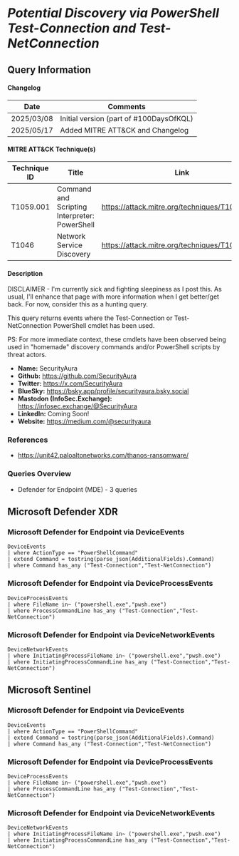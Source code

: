 # *Potential Discovery via PowerShell Test-Connection and Test-NetConnection*

## Query Information

#### Changelog

| Date | Comments |
|---|---|
| 2025/03/08 | Initial version (part of #100DaysOfKQL) |
| 2025/05/17 | Added MITRE ATT&CK and Changelog |

#### MITRE ATT&CK Technique(s)

| Technique ID | Title    | Link    |
| ---  | --- | --- |
| T1059.001 | Command and Scripting Interpreter: PowerShell | https://attack.mitre.org/techniques/T1059/001/ |
| T1046 | Network Service Discovery | https://attack.mitre.org/techniques/T1046/ |

#### Description

DISCLAIMER - I'm currently sick and fighting sleepiness as I post this. As usual, I'll enhance that page with more information when I get better/get back. For now, consider this as a hunting query.

This query returns events where the Test-Connection or Test-NetConnection PowerShell cmdlet has been used.

PS: For more immediate context, these cmdlets have been observed being used in "homemade" discovery commands and/or PowerShell scripts by threat actors.
- **Name:** SecurityAura
- **Github:** https://github.com/SecurityAura
- **Twitter:** https://x.com/SecurityAura
- **BlueSky:** https://bsky.app/profile/securityaura.bsky.social
- **Mastodon (InfoSec.Exchange):** https://infosec.exchange/@SecurityAura
- **LinkedIn:** Coming Soon!
- **Website:** https://medium.com/@securityaura

### References ###

- https://unit42.paloaltonetworks.com/thanos-ransomware/

### Queries Overview ###

- Defender for Endpoint (MDE) - 3 queries

## Microsoft Defender XDR ##
### Microsoft Defender for Endpoint via DeviceEvents ###
```KQL
DeviceEvents
| where ActionType == "PowerShellCommand"
| extend Command = tostring(parse_json(AdditionalFields).Command)
| where Command has_any ("Test-Connection","Test-NetConnection")
```
### Microsoft Defender for Endpoint via DeviceProcessEvents ###
```KQL
DeviceProcessEvents
| where FileName in~ ("powershell.exe","pwsh.exe")
| where ProcessCommandLine has_any ("Test-Connection","Test-NetConnection")
```
### Microsoft Defender for Endpoint via DeviceNetworkEvents ###
```KQL
DeviceNetworkEvents
| where InitiatingProcessFileName in~ ("powershell.exe","pwsh.exe")
| where InitiatingProcessCommandLine has_any ("Test-Connection","Test-NetConnection")
```
## Microsoft Sentinel ##
### Microsoft Defender for Endpoint via DeviceEvents ###
```KQL
DeviceEvents
| where ActionType == "PowerShellCommand"
| extend Command = tostring(parse_json(AdditionalFields).Command)
| where Command has_any ("Test-Connection","Test-NetConnection")
```
### Microsoft Defender for Endpoint via DeviceProcessEvents ###
```KQL
DeviceProcessEvents
| where FileName in~ ("powershell.exe","pwsh.exe")
| where ProcessCommandLine has_any ("Test-Connection","Test-NetConnection")
```
### Microsoft Defender for Endpoint via DeviceNetworkEvents ###
```KQL
DeviceNetworkEvents
| where InitiatingProcessFileName in~ ("powershell.exe","pwsh.exe")
| where InitiatingProcessCommandLine has_any ("Test-Connection","Test-NetConnection")
```
